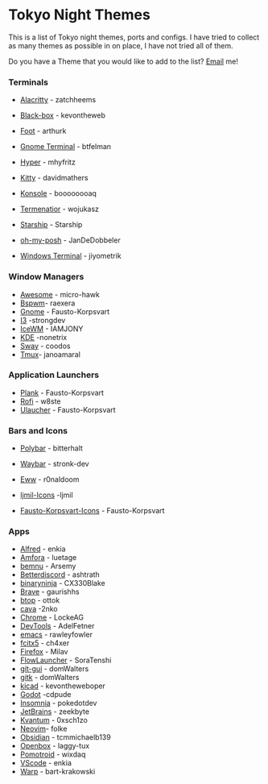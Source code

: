 # Tokyo Night Themes

This is a list of Tokyo night themes, ports and configs. I have tried to collect as many themes as possible in on place, I have not tried all of them. 

Do you have a Theme that you would like to add to the list? [Email](wixdaq@proton.me) me!  

### Terminals 

+ [Alacritty](https://github.com/zatchheems/tokyo-night-alacritty-theme) - zatchheems 
+ [Black-box](https://github.com/kevontheweb/tokyo-night-tilix-black-box-theme) - kevontheweb
+ [Foot](https://gist.github.com/arthurk/d90b9f6c107dbe66db61f297fbdb643c) - arthurk 
+ [Gnome Terminal](https://github.com/bftelman/tokyonight-gnome-terminal) - btfelman 
+ [Hyper](https://github.com/mhyfritz/hyper-tokyo-night) - mhyfritz
+ [Kitty](https://github.com/davidmathers/tokyo-night-kitty-theme) - davidmathers  
+ [Konsole](https://github.com/boooooooaq/Tokyo-Night-Konsole) - boooooooaq
+ [Termenatior](https://github.com/wojukasz/tokyonight-terminator) - wojukasz

+ [Starship](https://starship.rs/presets/tokyo-night) - Starship
+ [oh-my-posh](https://github.com/JanDeDobbeleer/oh-my-posh/blob/main/themes/tokyo.omp.json) - JanDeDobbeler

+ [Windows Terminal](https://github.com/jiyometrik/tokyonight-windows-terminal) - jiyometrik


### Window Managers 

+ [Awesome](https://github.com/micro-hawk/awesomight) - micro-hawk
+ [Bspwm](https://github.com/raexera/tokyo)- raexera 
+ [Gnome](https://github.com/Fausto-Korpsvart/Tokyonight-GTK-Theme) - Fausto-Korpsvart 
+ [I3](https://github.com/stronk-dev/Tokyo-Night-Linux) -strongdev 
+ [IceWM](https://www.gnome-look.org/p/2022827/) - IAMJONY 
+ [KDE](https://github.com/nonetrix/tokyonight-kde) -nonetrix
+ [Sway](https://github.com/coodos/sway-dots) - coodos
+ [Tmux](https://github.com/janoamaral/tokyo-night-tmux)- janoamaral 

### Application Launchers 

+ [Plank](https://www.gnome-look.org/p/1681818) - Fausto-Korpsvart
+ [Rofi](https://github.com/w8ste/Tokyonight-rofi-theme) - w8ste
+ [Ulaucher](https://www.xfce-look.org/p/1681817/) - Fausto-Korpsvart

### Bars and Icons

+ [Polybar](https://github.com/EndeavourOS-Community-Editions/polybar/tree/main/tokyo-night-by-bitterhalt) - bitterhalt
+ [Waybar](https://github.com/stronk-dev/Tokyo-Night-Linux/tree/master/.config/waybar) - stronk-dev
+ [Eww](https://github.com/r0naldoom/dotfiles/tree/master/eww/.config/eww) - r0naldoom

+ [ljmil-Icons](https://github.com/ljmill/tokyo-night-icons) -ljmil 
+ [Fausto-Korpsvart-Icons](https://github.com/Fausto-Korpsvart/Tokyonight-GTK-Theme/tree/master/icons) - Fausto-Korpsvart

### Apps 

+ [Alfred](https://www.alfredapp.com/extras/theme/puSaeqbft2/)  - enkia  
+ [Amfora](https://github.com/makew0rld/amfora/blob/master/contrib/themes/README.md#tokyo-night) - luetage
+ [bemnu](https://github.com/Arsemy/bemenu-tokyonight/tree/main) - Arsemy
+ [Betterdiscord](https://github.com/ashtrath/Tokyo-Night) - ashtrath
+ [binaryninja](https://github.com/Vector35/community-themes/blob/master/tokyo-night-storm.bntheme) - CX330Blake
+ [Brave](https://github.com/gaurishhs/tokyonight-brave/) - gaurishhs
+ [btop](https://github.com/aristocratos/btop/blob/main/themes/tokyo-night.theme) - ottok
+ [cava](https://github.com/2nko/Cava-Tokyonight) -2nko
+ [Chrome](https://chromewebstore.google.com/detail/tokyo-night-storm-theme/pgbjifpikialeahbdendkjioeafbmfkn) - LockeAG
+ [DevTools](https://github.com/AdelFetner/devToolsExtension) - AdelFetner
+ [emacs](https://github.com/rawleyfowler/tokyo-theme.el) - rawleyfowler
+ [fcitx5](https://github.com/ch4xer/fcitx5-Tokyonight) - ch4xer
+ [Firefox](https://addons.mozilla.org/en-US/firefox/addon/tokyo-night-milav/) - Milav
+ [FlowLauncher](https://github.com/SoraTenshi/FlowLauncher-TokyoNight) - SoraTenshi
+ [git-gui](https://github.com/domwalters/git-gui-tokyonight) - domWalters
+ [gitk](https://github.com/domwalters/gitk-tokyonight) - domWalters
+ [kicad](https://github.com/kevontheweb/tokyo-night-kicad-theme) - kevontheweboper
+ [Godot](https://github.com/cdpude/GodotBeautifier?tab=readme-ov-file#tokyo-night) -cdpude
+ [Insomnia](https://github.com/pokedotdev/tokyo-night-insomnia) - pokedotdev
+ [JetBrains](https://plugins.jetbrains.com/plugin/25317-tokyo-night-theme) - zeekbyte
+ [Kvantum](https://github.com/0xsch1zo/Kvantum-Tokyo-Night) - 0xsch1zo
+ [Neovim](https://github.com/folke/tokyonight.nvim)- folke
+ [Obsidian](https://github.com/tcmmichaelb139/obsidian-tokyonight) - tcmmichaelb139
+ [Openbox](https://github.com/laggy-tux/tokyo-night-openbox) - laggy-tux
+ [Pomotroid](https://github.com/wixdaq/Pomotroid-Tokyo-Night) - wixdaq
+ [VScode](https://github.com/tokyo-night/tokyo-night-vscode-theme) - enkia
+ [Warp](https://github.com/bart-krakowski/warp-tokyo-night) - bart-krakowski 




